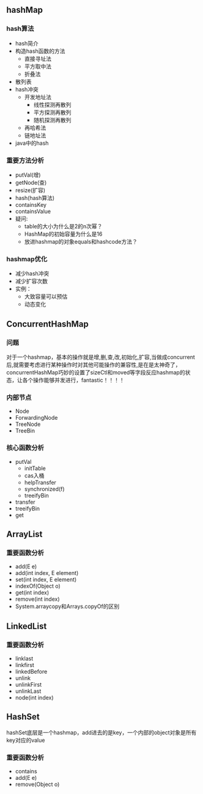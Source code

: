## hashMap
### hash算法
- hash简介
- 构造hash函数的方法
    - 直接寻址法
    - 平方取中法
    - 折叠法
- 散列表
- hash冲突
    - 开发地址法
        - 线性探测再散列
        - 平方探测再散列
        - 随机探测再散列
    - 再哈希法
    - 链地址法
- java中的hash

### 重要方法分析
- putVal(增)
- getNode(查)
- resize(扩容)
- hash(hash算法)
- containsKey
- containsValue
- 疑问:
    - table的大小为什么是2的n次幂？
    - HashMap的初始容量为什么是16
    - 放进hashmap的对象equals和hashcode方法？

### hashmap优化
- 减少hash冲突
- 减少扩容次数
- 实例：
    - 大致容量可以预估
    - 动态变化

## ConcurrentHashMap
### 问题
对于一个hashmap，基本的操作就是增,删,查,改,初始化,扩容,当做成concurrent后,就需要考虑进行某种操作时对其他可能操作的兼容性,是在是太神奇了，concurrentHashMap巧妙的设置了sizeCtl和moved等字段反应hashmap的状态，让各个操作能够并发进行，fantastic！！！！

### 内部节点
- Node
- ForwardingNode
- TreeNode
- TreeBin

### 核心函数分析
- putVal
    - initTable
    - cas入桶
    - helpTransfer
    - synchronized(f)
    - treeifyBin
- transfer
- treeifyBin
- get

## ArrayList
### 重要函数分析
- add(E e)
- add(int index, E element)
- set(int index, E element)
- indexOf(Object o)
- get(int index)
- remove(int index)
- System.arraycopy和Arrays.copyOf的区别

## LinkedList
### 重要函数分析
- linklast
- linkfirst
- linkedBefore
- unlink
- unlinkFirst
- unlinkLast
- node(int index)

## HashSet
hashSet底层是一个hashmap，add进去的是key，一个内部的object对象是所有key对应的value
### 重要函数分析
- contains
- add(E e)
- remove(Object o)